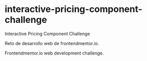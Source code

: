# interactive-pricing-component-challenge
Interactive Pricing Component Challenge

Reto de desarrollo web de frontendmentor.io.

Frontendmentor.io web development challenge.
